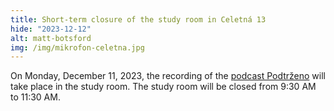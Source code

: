 ```yaml
---
title: Short-term closure of the study room in Celetná 13
hide: "2023-12-12"
alt: matt-botsford
img: /img/mikrofon-celetna.jpg
---
```


On Monday, December 11, 2023, the recording of the 
[podcast Podtrženo](https://youtube.com/playlist?list=PL28ZjLb0fJ36Sujrb-MlT2vljQZtgAa12&feature=shared)
will take place in the study room. The study room will be closed from 9:30 AM to 11:30
AM.
